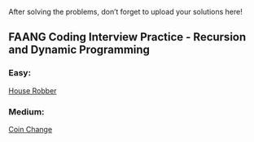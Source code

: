 After solving the problems, don’t forget to upload your solutions here!

## FAANG Coding Interview Practice - Recursion and Dynamic Programming

### Easy:
[House Robber](https://leetcode.com/problems/house-robber)

### Medium:
[Coin Change](https://leetcode.com/problems/coin-change)
